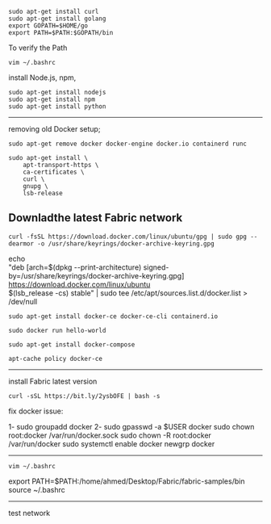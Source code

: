 
```
sudo apt-get install curl
sudo apt-get install golang
export GOPATH=$HOME/go
export PATH=$PATH:$GOPATH/bin
```
To verify the Path
```
vim ~/.bashrc
```

install Node.js, npm, 
```
sudo apt-get install nodejs
sudo apt-get install npm
sudo apt-get install python
```
--------------------------------------


removing old Docker setup;
```
sudo apt-get remove docker docker-engine docker.io containerd runc
```
```
sudo apt-get install \
    apt-transport-https \
    ca-certificates \
    curl \
    gnupg \
    lsb-release
```   

## Downladthe latest Fabric network
```
curl -fsSL https://download.docker.com/linux/ubuntu/gpg | sudo gpg --dearmor -o /usr/share/keyrings/docker-archive-keyring.gpg
```

echo \
  "deb [arch=$(dpkg --print-architecture) signed-by=/usr/share/keyrings/docker-archive-keyring.gpg] https://download.docker.com/linux/ubuntu \
  $(lsb_release -cs) stable" | sudo tee /etc/apt/sources.list.d/docker.list > /dev/null

```
sudo apt-get install docker-ce docker-ce-cli containerd.io
  
sudo docker run hello-world

sudo apt-get install docker-compose  

apt-cache policy docker-ce
```
----------------------------------
install Fabric latest version
```
curl -sSL https://bit.ly/2ysbOFE | bash -s
```

fix docker issue:

1- sudo groupadd docker
2- sudo gpasswd -a $USER docker
sudo chown root:docker /var/run/docker.sock
  sudo chown -R root:docker /var/run/docker
  sudo systemctl enable docker
  newgrp docker
  
--------------------------------------------------------------
```
vim ~/.bashrc
```
export PATH=$PATH:/home/ahmed/Desktop/Fabric/fabric-samples/bin
source ~/.bashrc

-------------------------------
test network
```

```
  
  
  
  
